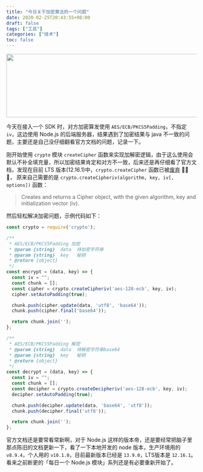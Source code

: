 ```yaml
---
title: "今日关于加密算法的一个问题"
date: 2020-02-25T20:43:55+08:00
draft: false
tags: ["工具"]
categories: ["技术"]
toc: false
---
```

<div align=center><img width=568 height=168 src="https://jiangbao-1258001083.cos.ap-shanghai.myqcloud.com/encrypted-file-recovery.png" /></div>

今天在接入一个 SDK 时，对方加密算发使用 `AES/ECB/PKCS5Padding`，不指定 `iv`，这边使用 Node.js 的后端服务器，结果遇到了加密结果与 java 不一致的问题，主要还是自己没仔细翻看官方文档的问题，记录一下。

刚开始使用 `crypto` 模块 `createCipher` 函数来实现加解密逻辑，由于这么使用会默认不补全填充量，所以加密结果肯定和对方不一致，后来还是再仔细看了官方文档，发现在目前 LTS 版本(12.16.1)中，`crypto.createCipher` 函数已被[废弃](https://nodejs.org/dist/latest-v12.x/docs/api/crypto.html#crypto_crypto_createcipher_algorithm_password_options) 🤯🤯🤯，
原来自己需要的是 `crypto.createCipheriv(algorithm, key, iv[, options])` 函数：
> Creates and returns a Cipher object, with the given algorithm, key and initialization vector (iv).

然后轻松解决加密问题，示例代码如下：
```js
const crypto = require('crypto');

/**
 * AES/ECB/PKCS5Padding 加密
 * @param {string}  data  待加密字符串
 * @param {string}  key   秘钥
 * @return {object}
 */
const encrypt = (data, key) => {
  const iv = "";
  const chunk = [];
  const cipher = crypto.createCipheriv('aes-128-ecb', key, iv);
  cipher.setAutoPadding(true);

  chunk.push(cipher.update(data, 'utf8', 'base64'));
  chunk.push(cipher.final('base64'));

  return chunk.join('');
};

/**
 * AES/ECB/PKCS5Padding 解密
 * @param {string}  data  待解密字符串base64
 * @param {string}  key   秘钥
 * @return {object}
 */
const decrypt = (data, key) => {
  const iv = "";
  const chunk = [];
  const decipher = crypto.createDecipheriv('aes-128-ecb', key, iv);
  decipher.setAutoPadding(true);

  chunk.push(decipher.update(data, 'base64', 'utf8'));
  chunk.push(decipher.final('utf8'));

  return chunk.join('');
};
```
官方文档还是要常看常新啊，对于 Node.js 这样的版本帝，还是要经常把脑子里那点陈旧的文档更新一下，看了一下本地开发的 node 版本，生产环境用的 `v8.9.4`，个人用的 `v10.1.0`，目前最新版本已经是 `13.9.0`，LTS版本是 `12.16.1`。看来之前断更的「每日一个 Node.js 模块」系列还是有必要重新开始了。
